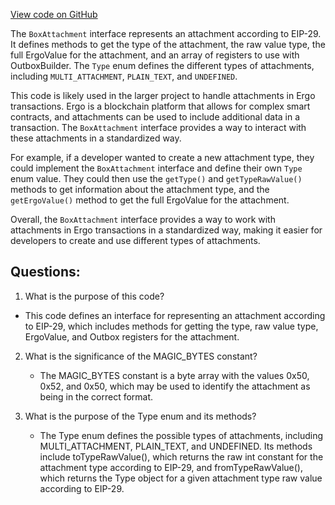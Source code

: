 [View code on GitHub](https://github.com/ergoplatform/ergo-appkit/common/src/main/java/org/ergoplatform/appkit/BoxAttachment.java)

The `BoxAttachment` interface represents an attachment according to EIP-29. It defines methods to get the type of the attachment, the raw value type, the full ErgoValue for the attachment, and an array of registers to use with OutboxBuilder. The `Type` enum defines the different types of attachments, including `MULTI_ATTACHMENT`, `PLAIN_TEXT`, and `UNDEFINED`. 

This code is likely used in the larger project to handle attachments in Ergo transactions. Ergo is a blockchain platform that allows for complex smart contracts, and attachments can be used to include additional data in a transaction. The `BoxAttachment` interface provides a way to interact with these attachments in a standardized way. 

For example, if a developer wanted to create a new attachment type, they could implement the `BoxAttachment` interface and define their own `Type` enum value. They could then use the `getType()` and `getTypeRawValue()` methods to get information about the attachment type, and the `getErgoValue()` method to get the full ErgoValue for the attachment. 

Overall, the `BoxAttachment` interface provides a way to work with attachments in Ergo transactions in a standardized way, making it easier for developers to create and use different types of attachments.
## Questions: 
 1. What is the purpose of this code?
   - This code defines an interface for representing an attachment according to EIP-29, which includes methods for getting the type, raw value type, ErgoValue, and Outbox registers for the attachment.

2. What is the significance of the MAGIC_BYTES constant?
   - The MAGIC_BYTES constant is a byte array with the values 0x50, 0x52, and 0x50, which may be used to identify the attachment as being in the correct format.

3. What is the purpose of the Type enum and its methods?
   - The Type enum defines the possible types of attachments, including MULTI_ATTACHMENT, PLAIN_TEXT, and UNDEFINED. Its methods include toTypeRawValue(), which returns the raw int constant for the attachment type according to EIP-29, and fromTypeRawValue(), which returns the Type object for a given attachment type raw value according to EIP-29.
